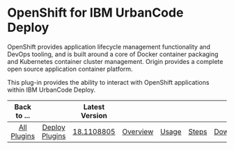 
OpenShift for IBM UrbanCode Deploy
==================================


OpenShift provides application lifecycle management functionality and DevOps tooling, and is built around a core of Docker container packaging and Kubernetes container cluster management. Origin provides a complete open source application container platform.


This plug-in provides the ability to interact with OpenShift applications within IBM UrbanCode Deploy. 




|Back to ...||Latest Version|||||
| :---: | :---: | :---: | :---: | :---: | :---: | :---: |
|[All Plugins](../../index.md)|[Deploy Plugins](../README.md)|[18.1108805](https://raw.githubusercontent.com/UrbanCode/IBM-UCD-PLUGINS/main/files/openshift/openshift-18.1108805.zip)|[Overview](overview.md)|[Usage](usage.md)|[Steps](steps.md)|[Downloads](downloads.md)|
